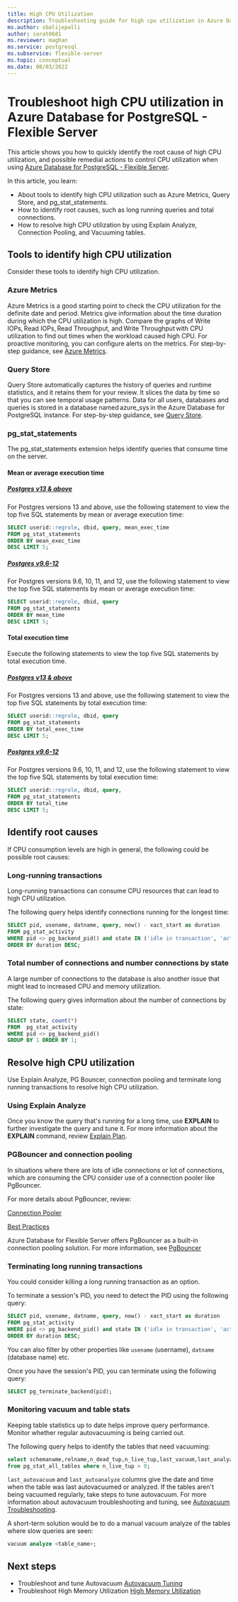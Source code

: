 ```yaml
---
title: High CPU Utilization
description: Troubleshooting guide for high cpu utilization in Azure Database for PostgreSQL - Flexible Server
ms.author: sbalijepalli
author: sarat0681
ms.reviewer: maghan
ms.service: postgresql
ms.subservice: flexible-server
ms.topic: conceptual
ms.date: 08/03/2022
---
```


#  Troubleshoot high CPU utilization in Azure Database for PostgreSQL - Flexible Server

This article shows you how to quickly identify the root cause of high CPU utilization, and possible remedial actions to control CPU utilization when using [Azure Database for PostgreSQL - Flexible Server](overview.md). 

In this article, you learn: 

- About tools to identify high CPU utilization such as Azure Metrics, Query Store, and pg_stat_statements. 
- How to identify root causes, such as long running queries and total connections. 
- How to resolve high CPU utilization by using Explain Analyze, Connection Pooling, and Vacuuming tables. 


## Tools to identify high CPU utilization 

Consider these tools to identify high CPU utilization. 

### Azure Metrics 

Azure Metrics is a good starting point to check the CPU utilization for the definite date and period. Metrics give information about the time duration during which the CPU utilization is high. Compare the graphs of Write IOPs, Read IOPs, Read Throughput, and Write Throughput with CPU utilization to find out times when the workload caused high CPU. For proactive monitoring, you can configure alerts on the metrics. For step-by-step guidance, see [Azure Metrics](./howto-alert-on-metrics.md).


### Query Store

Query Store automatically captures the history of queries and runtime statistics, and it retains them for your review. It slices the data by time so that you can see temporal usage patterns. Data for all users, databases and queries is stored in a database named azure_sys in the Azure Database for PostgreSQL instance. For step-by-step guidance, see [Query Store](./concepts-query-store.md).

### pg_stat_statements

The pg_stat_statements extension helps identify queries that consume time on the server.

#### Mean or average execution time 

##### [Postgres v13 & above](#tab/postgres-13)

For Postgres versions 13 and above, use the following statement to view the top five SQL statements by mean or average execution time: 

```sql
SELECT userid::regrole, dbid, query, mean_exec_time 
FROM pg_stat_statements 
ORDER BY mean_exec_time 
DESC LIMIT 5;   
```

##### [Postgres v9.6-12](#tab/postgres9-12)

For Postgres versions 9.6, 10, 11, and 12, use the following statement to view the top five SQL statements by mean or average execution time: 

```sql
SELECT userid::regrole, dbid, query 
FROM pg_stat_statements 
ORDER BY mean_time 
DESC LIMIT 5;    
```

#### Total execution time

Execute the following statements to view the top five SQL statements by total execution time. 

##### [Postgres v13 & above](#tab/postgres-13)

For Postgres versions 13 and above, use the following statement to view the top five SQL statements by total execution time: 

```sql
SELECT userid::regrole, dbid, query 
FROM pg_stat_statements 
ORDER BY total_exec_time 
DESC LIMIT 5;   
```

##### [Postgres v9.6-12](#tab/postgres9-12)

For Postgres versions 9.6, 10, 11, and 12, use the following statement to view the top five SQL statements by total execution time: 

```sql
SELECT userid::regrole, dbid, query, 
FROM pg_stat_statements 
ORDER BY total_time 
DESC LIMIT 5;    
```

## Identify root causes 

If CPU consumption levels are high in general, the following could be possible root causes: 

### Long-running transactions  

Long-running transactions can consume CPU resources that can lead to high CPU utilization.

The following query helps identify connections running for the longest time:  

```sql
SELECT pid, usename, datname, query, now() - xact_start as duration 
FROM pg_stat_activity  
WHERE pid <> pg_backend_pid() and state IN ('idle in transaction', 'active') 
ORDER BY duration DESC;   
```

### Total number of connections and number connections by state 

A large number of connections to the database is also another issue that might lead to increased CPU and memory utilization.

The following query gives information about the number of connections by state: 

```sql
SELECT state, count(*)  
FROM  pg_stat_activity   
WHERE pid <> pg_backend_pid()  
GROUP BY 1 ORDER BY 1;   
```

## Resolve high CPU utilization

Use Explain Analyze, PG Bouncer, connection pooling and terminate long running transactions to resolve high CPU utilization. 

### Using Explain Analyze 

Once you know the query that's running for a long time, use **EXPLAIN** to further investigate the query and tune it. 
For more information about the **EXPLAIN** command, review [Explain Plan](https://www.postgresql.org/docs/current/sql-explain.html). 

### PGBouncer and connection pooling 

In situations where there are lots of idle connections or lot of connections, which are consuming the CPU consider use of a connection pooler like PgBouncer.

For more details about PgBouncer, review: 

[Connection Pooler](https://techcommunity.microsoft.com/t5/azure-database-for-postgresql/not-all-postgres-connection-pooling-is-equal/ba-p/825717)

[Best Practices](https://techcommunity.microsoft.com/t5/azure-database-for-postgresql/connection-handling-best-practice-with-postgresql/ba-p/790883)

Azure Database for Flexible Server offers PgBouncer as a built-in connection pooling solution. For more information, see [PgBouncer](./concepts-pgbouncer.md)

### Terminating long running transactions

You could consider killing a long running transaction as an option.

To terminate a session's PID, you need to detect the PID using the following query: 

```sql
SELECT pid, usename, datname, query, now() - xact_start as duration 
FROM pg_stat_activity  
WHERE pid <> pg_backend_pid() and state IN ('idle in transaction', 'active') 
ORDER BY duration DESC;   
```

You can also filter by other properties like `usename` (username), `datname` (database name) etc.  

Once you have the session's PID, you can terminate using the following query:

```sql
SELECT pg_terminate_backend(pid);
```

### Monitoring vacuum and table stats 

Keeping table statistics up to date helps improve query performance. Monitor whether regular autovacuuming is being carried out. 

The following query helps to identify the tables that need vacuuming: 

```sql
select schemaname,relname,n_dead_tup,n_live_tup,last_vacuum,last_analyze,last_autovacuum,last_autoanalyze 
from pg_stat_all_tables where n_live_tup > 0;   
```

`last_autovacuum` and `last_autoanalyze` columns give the date and time when the table was last autovacuumed or analyzed. If the tables aren't being vacuumed regularly, take steps to tune autovacuum. For more information about autovacuum troubleshooting and tuning, see [Autovacuum Troubleshooting](./how-to-autovacuum-tuning.md).

A short-term solution would be to do a manual vacuum analyze of the tables where slow queries are seen:

```sql
vacuum analyze <table_name>;
```

## Next steps

- Troubleshoot and tune Autovacuum [Autovacuum Tuning](./how-to-autovacuum-tuning.md)
- Troubleshoot High Memory Utilization [High Memory Utilization](./how-to-high-memory-utilization.md)
